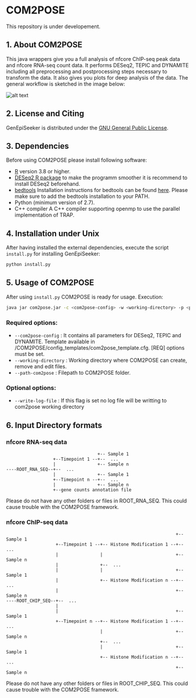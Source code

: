 # COM2POSE

This repository is under developement.

## 1. About COM2POSE


This java wrappers give you a full analysis of nfcore ChIP-seq peak data and nfcore RNA-seq count data. It performs DESeq2, TEPIC and DYNAMITE including all  preprocessing and postprocessing steps necessary to transform the data. It also gives you plots for deep analysis of the data. The general workflow is sketched in the image below:

![alt text](https://github.com/biomedbigdata/COM2POSE/blob/master/COM2POSE_framework.png)

## 2. License and Citing

GenEpiSeeker is distributed under the [GNU General Public License](https://www.gnu.org/licenses/gpl-3.0.en.html).

## 3. Dependencies

Before using COM2POSE please install following software:

- [R](https://cran.r-project.org/bin/windows/base/) version 3.8 or higher.
- [DESeq2 R package](http://bioconductor.org/packages/release/bioc/html/DESeq2.html) to make the programm smoother it is recommend to install DESeq2 beforehand.
- [bedtools](https://github.com/arq5x/bedtools2) Installation instructions for bedtools can be found [here](https://bedtools.readthedocs.io/en/latest/content/installation.html). Please make sure to add the bedtools installation to your PATH.
- Python (minimum version of 2.7).
- C++ compiler A C++ compiler supporting openmp to use the parallel implementation of TRAP.

## 4. Installation under Unix

After having installed the external dependencies, execute the script `install.py` for installing GenEpiSeeker:

```sh
python install.py
```
## 5. Usage of COM2POSE

After using `install.py` COM2POSE is ready for usage. 
Execution:
```sh
java jar com2pose.jar -c <com2pose-config> -w <working-directory> -p <path-com2pose> [-l]
```

### Required options: 
- `--com2pose-config` : It contains all parameters for DESeq2, TEPIC and DYNAMITE. Template available in /COM2POSE/config_templates/com2pose_template.cfg. [REQ] options must be set.
- `--working-directory` : Working directory where COM2POSE can create, remove and edit files.
- `--path-com2pose` : Filepath to COM2POSE folder.

### Optional options: 
- `--write-log-file` : If this flag is set no log file will be writting to com2pose working directory

## 6. Input Directory formats

### nfcore RNA-seq data
```
                                   +-- Sample 1
                  +--Timepoint 1 --+--  ...
                  |                +-- Sample n
----ROOT_RNA_SEQ--+--  ...
                  |                +-- Sample 1
                  +--Timepoint n --+--  ...
                  |                +-- Sample n
                  +--gene counts annotation file
```
Please do not have any other folders or files in ROOT_RNA_SEQ. This could cause trouble with the COM2POSE framework.
### nfcore ChIP-seq data
```
                                                                 +-- Sample 1
                   +--Timepoint 1 --+-- Histone Modification 1 --+-- ...
                   |                |                            +-- Sample n
                   |                +--  ...
                   |                |                            +-- Sample 1
                   |                +-- Histone Modification n --+-- ...
                   |                                             +-- Sample n
----ROOT_CHIP_SEQ--+--  ...
                   |
                   |                                             +-- Sample 1
                   +--Timepoint n --+-- Histone Modification 1 --+-- ...
                                    |                            +-- Sample n
                                    +--  ...
                                    |                            +-- Sample 1
                                    +-- Histone Modification n --+-- ...
                                                                 +-- Sample n
```
Please do not have any other folders or files in ROOT_CHIP_SEQ. This could cause trouble with the COM2POSE framework.
